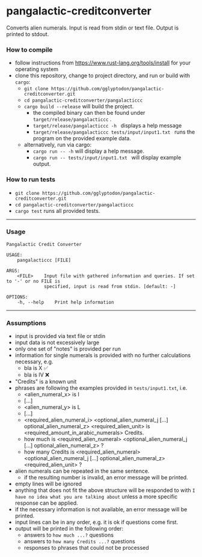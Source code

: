 # pangalactic-creditconverter

Converts alien numerals.
Input is read from stdin or text file.
Output is printed to stdout.

### How to compile ###
- follow instructions from https://www.rust-lang.org/tools/install for your operating system
- clone this repository, change to project directory, and run or build with ``cargo``: 
  - ``git clone https://github.com/gglyptodon/pangalactic-creditconverter.git``
  - ``cd pangalactic-creditconverter/pangalacticcc``
  - ``cargo build --release`` will build the project.
    - the compiled binary can then be found under ``target/release/pangalacticcc`` .
    - ``target/release/pangalacticcc -h `` displays a help message
    - ``target/release/pangalacticcc tests/input/input1.txt `` runs the program on the provided example data.
  - alternatively, run via cargo:  
    - ``cargo run -- -h`` will display a help message.
    - ``cargo run -- tests/input/input1.txt `` will display example output.


### How to run tests ###
- ``git clone https://github.com/gglyptodon/pangalactic-creditconverter.git``
- ``cd pangalactic-creditconverter/pangalacticcc``
- ``cargo test`` runs all provided tests.

----

### Usage ###

```
Pangalactic Credit Converter

USAGE:
    pangalacticcc [FILE]

ARGS:
    <FILE>    Input file with gathered information and queries. If set to '-' or no FILE is
              specified, input is read from stdin. [default: -]

OPTIONS:
    -h, --help    Print help information

```

---
### Assumptions ###
- input is provided via text file or stdin
- input data is not excessively large
- only one set of "notes" is provided per run
- information for single numerals is provided with no further calculations necessary, e.g.
  - bla is X ✅
  - bla is IV ❌
- "Credits" is a known unit
- phrases are following the examples provided in ``tests/input1.txt``, i.e.
  - <alien_numeral_x> is I
  - [...]
  - <alien_numeral_y> is L 
  - [...]
  - <required_alien_numeral_i>  <optional_alien_numeral_j [...] optional_alien_numeral_z> <required_alien_unit> is <required_amount_in_arabic_numerals> Credits.
  - how much is <required_alien_numeral> <optional_alien_numeral_j [...] optional_alien_numeral_z> ?
  - how many Credits is <required_alien_numeral> <optional_alien_numeral_j [...] optional_alien_numeral_z> <required_alien_unit> ?
- alien numerals can be repeated in the same sentence. 
  - if the resulting number is invalid, an error message will be printed.
- empty lines will be ignored    
- anything that does not fit the above structure will be responded to with ``I have no idea what you are talking about`` unless a more specific response can be applied.
- if the necessary information is not available, an error message will be printed.
- input lines can be in any order, e.g. it is ok if questions come first.
- output will be printed in the following order:
  - answers to ``how much ...?`` questions 
  - answers to ``how many Credits ...?`` questions
  - responses to phrases that could not be processed

